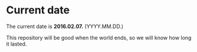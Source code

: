 # Current date

The current date is **2016.02.07.** (YYYY.MM.DD.)

This repository will be good when the world ends, so we will know how long it lasted.
